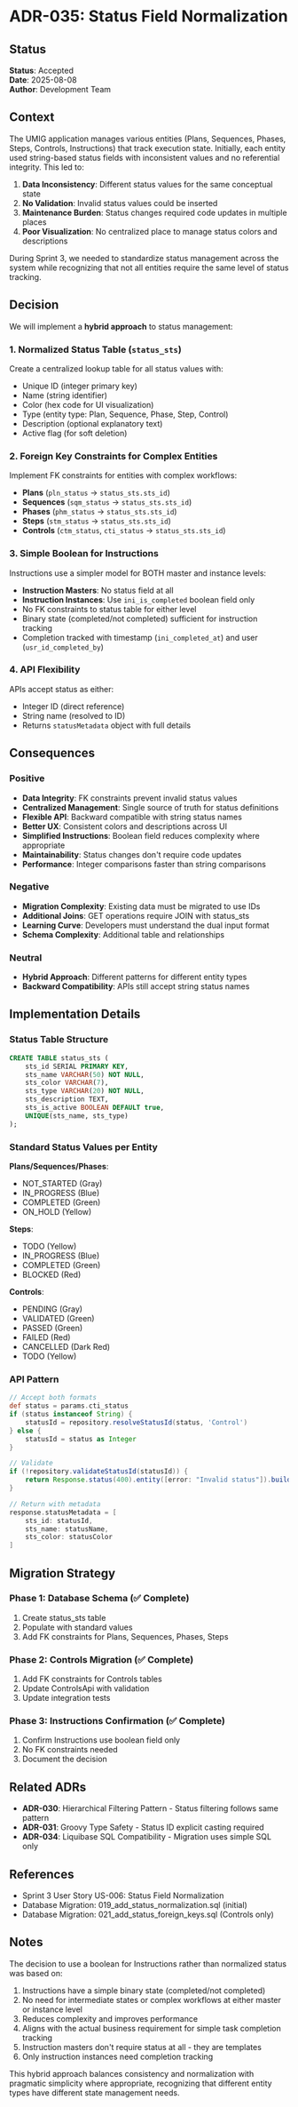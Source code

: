 # ADR-035: Status Field Normalization

## Status
**Status**: Accepted  
**Date**: 2025-08-08  
**Author**: Development Team

## Context

The UMIG application manages various entities (Plans, Sequences, Phases, Steps, Controls, Instructions) that track execution state. Initially, each entity used string-based status fields with inconsistent values and no referential integrity. This led to:

1. **Data Inconsistency**: Different status values for the same conceptual state
2. **No Validation**: Invalid status values could be inserted
3. **Maintenance Burden**: Status changes required code updates in multiple places
4. **Poor Visualization**: No centralized place to manage status colors and descriptions

During Sprint 3, we needed to standardize status management across the system while recognizing that not all entities require the same level of status tracking.

## Decision

We will implement a **hybrid approach** to status management:

### 1. Normalized Status Table (`status_sts`)
Create a centralized lookup table for all status values with:
- Unique ID (integer primary key)
- Name (string identifier)
- Color (hex code for UI visualization)
- Type (entity type: Plan, Sequence, Phase, Step, Control)
- Description (optional explanatory text)
- Active flag (for soft deletion)

### 2. Foreign Key Constraints for Complex Entities
Implement FK constraints for entities with complex workflows:
- **Plans** (`pln_status` → `status_sts.sts_id`)
- **Sequences** (`sqm_status` → `status_sts.sts_id`)
- **Phases** (`phm_status` → `status_sts.sts_id`)
- **Steps** (`stm_status` → `status_sts.sts_id`)
- **Controls** (`ctm_status`, `cti_status` → `status_sts.sts_id`)

### 3. Simple Boolean for Instructions
Instructions use a simpler model for BOTH master and instance levels:
- **Instruction Masters**: No status field at all
- **Instruction Instances**: Use `ini_is_completed` boolean field only
- No FK constraints to status table for either level
- Binary state (completed/not completed) sufficient for instruction tracking
- Completion tracked with timestamp (`ini_completed_at`) and user (`usr_id_completed_by`)

### 4. API Flexibility
APIs accept status as either:
- Integer ID (direct reference)
- String name (resolved to ID)
- Returns `statusMetadata` object with full details

## Consequences

### Positive
- **Data Integrity**: FK constraints prevent invalid status values
- **Centralized Management**: Single source of truth for status definitions
- **Flexible API**: Backward compatible with string status names
- **Better UX**: Consistent colors and descriptions across UI
- **Simplified Instructions**: Boolean field reduces complexity where appropriate
- **Maintainability**: Status changes don't require code updates
- **Performance**: Integer comparisons faster than string comparisons

### Negative
- **Migration Complexity**: Existing data must be migrated to use IDs
- **Additional Joins**: GET operations require JOIN with status_sts
- **Learning Curve**: Developers must understand the dual input format
- **Schema Complexity**: Additional table and relationships

### Neutral
- **Hybrid Approach**: Different patterns for different entity types
- **Backward Compatibility**: APIs still accept string status names

## Implementation Details

### Status Table Structure
```sql
CREATE TABLE status_sts (
    sts_id SERIAL PRIMARY KEY,
    sts_name VARCHAR(50) NOT NULL,
    sts_color VARCHAR(7),
    sts_type VARCHAR(20) NOT NULL,
    sts_description TEXT,
    sts_is_active BOOLEAN DEFAULT true,
    UNIQUE(sts_name, sts_type)
);
```

### Standard Status Values per Entity

**Plans/Sequences/Phases**:
- NOT_STARTED (Gray)
- IN_PROGRESS (Blue)
- COMPLETED (Green)
- ON_HOLD (Yellow)

**Steps**:
- TODO (Yellow)
- IN_PROGRESS (Blue)
- COMPLETED (Green)
- BLOCKED (Red)

**Controls**:
- PENDING (Gray)
- VALIDATED (Green)
- PASSED (Green)
- FAILED (Red)
- CANCELLED (Dark Red)
- TODO (Yellow)

### API Pattern
```groovy
// Accept both formats
def status = params.cti_status
if (status instanceof String) {
    statusId = repository.resolveStatusId(status, 'Control')
} else {
    statusId = status as Integer
}

// Validate
if (!repository.validateStatusId(statusId)) {
    return Response.status(400).entity([error: "Invalid status"]).build()
}

// Return with metadata
response.statusMetadata = [
    sts_id: statusId,
    sts_name: statusName,
    sts_color: statusColor
]
```

## Migration Strategy

### Phase 1: Database Schema (✅ Complete)
1. Create status_sts table
2. Populate with standard values
3. Add FK constraints for Plans, Sequences, Phases, Steps

### Phase 2: Controls Migration (✅ Complete)
1. Add FK constraints for Controls tables
2. Update ControlsApi with validation
3. Update integration tests

### Phase 3: Instructions Confirmation (✅ Complete)
1. Confirm Instructions use boolean field only
2. No FK constraints needed
3. Document the decision

## Related ADRs

- **ADR-030**: Hierarchical Filtering Pattern - Status filtering follows same pattern
- **ADR-031**: Groovy Type Safety - Status ID explicit casting required
- **ADR-034**: Liquibase SQL Compatibility - Migration uses simple SQL only

## References

- Sprint 3 User Story US-006: Status Field Normalization
- Database Migration: 019_add_status_normalization.sql (initial)
- Database Migration: 021_add_status_foreign_keys.sql (Controls only)

## Notes

The decision to use a boolean for Instructions rather than normalized status was based on:
1. Instructions have a simple binary state (completed/not completed)
2. No need for intermediate states or complex workflows at either master or instance level
3. Reduces complexity and improves performance
4. Aligns with the actual business requirement for simple task completion tracking
5. Instruction masters don't require status at all - they are templates
6. Only instruction instances need completion tracking

This hybrid approach balances consistency and normalization with pragmatic simplicity where appropriate, recognizing that different entity types have different state management needs.